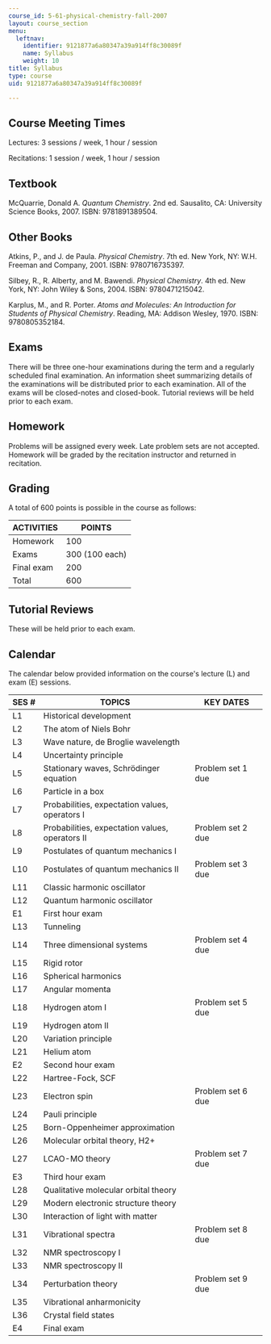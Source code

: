 ```yaml
---
course_id: 5-61-physical-chemistry-fall-2007
layout: course_section
menu:
  leftnav:
    identifier: 9121877a6a80347a39a914ff8c30089f
    name: Syllabus
    weight: 10
title: Syllabus
type: course
uid: 9121877a6a80347a39a914ff8c30089f

---
```


Course Meeting Times
--------------------

Lectures: 3 sessions / week, 1 hour / session

Recitations: 1 session / week, 1 hour / session

Textbook
--------

McQuarrie, Donald A. _Quantum Chemistry_. 2nd ed. Sausalito, CA: University Science Books, 2007. ISBN: 9781891389504.

Other Books
-----------

Atkins, P., and J. de Paula. _Physical Chemistry_. 7th ed. New York, NY: W.H. Freeman and Company, 2001. ISBN: 9780716735397.

Silbey, R., R. Alberty, and M. Bawendi. _Physical Chemistry_. 4th ed. New York, NY: John Wiley & Sons, 2004. ISBN: 9780471215042.

Karplus, M., and R. Porter. _Atoms and Molecules: An Introduction for Students of Physical Chemistry_. Reading, MA: Addison Wesley, 1970. ISBN: 9780805352184.

Exams
-----

There will be three one-hour examinations during the term and a regularly scheduled final examination. An information sheet summarizing details of the examinations will be distributed prior to each examination. All of the exams will be closed-notes and closed-book. Tutorial reviews will be held prior to each exam.

Homework
--------

Problems will be assigned every week. Late problem sets are not accepted. Homework will be graded by the recitation instructor and returned in recitation.

Grading
-------

A total of 600 points is possible in the course as follows:

| ACTIVITIES | POINTS |
| --- | --- |
| Homework | 100 |
| Exams | 300 (100 each) |
| Final exam | 200 |
| Total | 600 

Tutorial Reviews
----------------

These will be held prior to each exam.

Calendar
--------

The calendar below provided information on the course's lecture (L) and exam (E) sessions.

| SES # | TOPICS | KEY DATES |
| --- | --- | --- |
| L1 | Historical development | &nbsp; |
| L2 | The atom of Niels Bohr | &nbsp; |
| L3 | Wave nature, de Broglie wavelength | &nbsp; |
| L4 | Uncertainty principle | &nbsp; |
| L5 | Stationary waves, Schrödinger equation | Problem set 1 due |
| L6 | Particle in a box | &nbsp; |
| L7 | Probabilities, expectation values, operators I | &nbsp; |
| L8 | Probabilities, expectation values, operators II | Problem set 2 due |
| L9 | Postulates of quantum mechanics I | &nbsp; |
| L10 | Postulates of quantum mechanics II | Problem set 3 due |
| L11 | Classic harmonic oscillator | &nbsp; |
| L12 | Quantum harmonic oscillator | &nbsp; |
| E1 | First hour exam | &nbsp; |
| L13 | Tunneling | &nbsp; |
| L14 | Three dimensional systems | Problem set 4 due |
| L15 | Rigid rotor | &nbsp; |
| L16 | Spherical harmonics | &nbsp; |
| L17 | Angular momenta | &nbsp; |
| L18 | Hydrogen atom I | Problem set 5 due |
| L19 | Hydrogen atom II | &nbsp; |
| L20 | Variation principle | &nbsp; |
| L21 | Helium atom | &nbsp; |
| E2 | Second hour exam | &nbsp; |
| L22 | Hartree-Fock, SCF | &nbsp; |
| L23 | Electron spin | Problem set 6 due |
| L24 | Pauli principle | &nbsp; |
| L25 | Born-Oppenheimer approximation | &nbsp; |
| L26 | Molecular orbital theory, H2+ | &nbsp; |
| L27 | LCAO-MO theory | Problem set 7 due |
| E3 | Third hour exam | &nbsp; |
| L28 | Qualitative molecular orbital theory | &nbsp; |
| L29 | Modern electronic structure theory | &nbsp; |
| L30 | Interaction of light with matter | &nbsp; |
| L31 | Vibrational spectra | Problem set 8 due |
| L32 | NMR spectroscopy I | &nbsp; |
| L33 | NMR spectroscopy II | &nbsp; |
| L34 | Perturbation theory | Problem set 9 due |
| L35 | Vibrational anharmonicity | &nbsp; |
| L36 | Crystal field states | &nbsp; |
| E4 | Final exam |